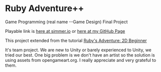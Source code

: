 # Ruby Adventure++

Game Programming (real name --Game Design) Final Project

Playable link is [here at simmer.io](https://simmer.io/@IcianTun/rubyadventureplusplus) or [here at my GitHub Page](https://iciantun.github.io/RubyAdventureplusplus/rubyadventure.html)

This project extended from the tutorial [Ruby's Adventure: 2D Beginner](https://learn.unity.com/project/ruby-s-2d-rpg)

It's team project. We are new to Unity or barely experienced to Unity, we tried our best. One big problem is we don't have an artist so the solution is using assets from opengameart.org. I really appreciate and very grateful to them.
